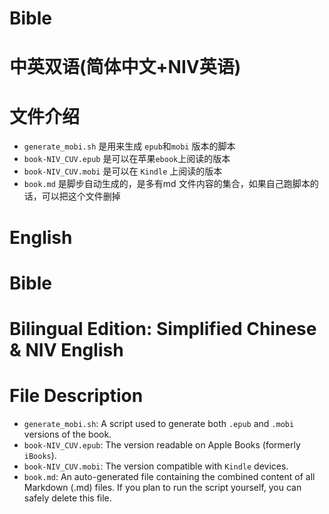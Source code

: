 # Bible

# 中英双语(简体中文+NIV英语)

# 文件介绍
- `generate_mobi.sh` 是用来生成 `epub`和`mobi` 版本的脚本
- `book-NIV_CUV.epub` 是可以在苹果`ebook`上阅读的版本
- `book-NIV_CUV.mobi` 是可以在 `Kindle` 上阅读的版本
- `book.md` 是脚步自动生成的，是多有md 文件内容的集合，如果自己跑脚本的话，可以把这个文件删掉

# English 

# Bible

# Bilingual Edition: Simplified Chinese & NIV English

# File Description
 - `generate_mobi.sh`: A script used to generate both `.epub` and `.mobi` versions of the book.
 - `book-NIV_CUV.epub`: The version readable on Apple Books (formerly `iBooks`).
 - `book-NIV_CUV.mobi`: The version compatible with `Kindle` devices.
 - `book.md`: An auto-generated file containing the combined content of all Markdown (.md) files. If you plan to run the script yourself, you can safely delete this file.
